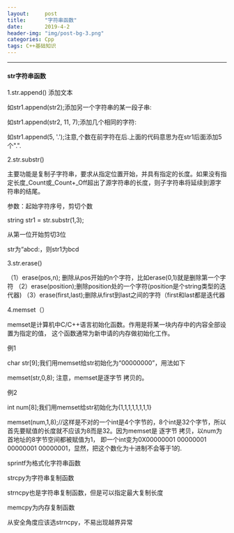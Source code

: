 ```yaml
---
layout:     post
title:      "字符串函数"
date:       2019-4-2 
header-img: "img/post-bg-3.png"
categories: Cpp
tags: C++基础知识
---
```


------

#### str字符串函数

1.str.append() 		 添加文本

如str1.append(str2);添加另一个字符串的某一段子串:

如str1.append(str2, 11, 7);添加几个相同的字符:

如str1.append(5, '.');注意,个数在前字符在后.上面的代码意思为在str1后面添加5个".".



2.str.substr()

主要功能是复制子字符串，要求从指定位置开始，并具有指定的长度。如果没有指定长度_Count或_Count+_Off超出了源字符串的长度，则子字符串将延续到源字符串的结尾。

参数：起始字符序号，剪切个数

string str1 = str.substr(1,3);

从第一位开始剪切3位

str为“abcd:，则str1为bcd



3.str.erase()

（1）erase(pos,n); 删除从pos开始的n个字符，比如erase(0,1)就是删除第一个字符
（2）erase(position);删除position处的一个字符(position是个string类型的迭代器)
（3）erase(first,last);删除从first到last之间的字符（first和last都是迭代器



4.memset（）

memset是计算机中C/C++语言初始化函数。作用是将某一块内存中的内容全部设置为指定的值， 这个函数通常为新申请的内存做初始化工作。

例1

char str[9];我们用memset给str初始化为“00000000”，用法如下

 memset(str,0,8); 注意，memset是逐字节 拷贝的。 

   例2

   int num[8];我们用memset给str初始化为{1,1,1,1,1,1,1,1}

memset(num,1,8);//这样是不对的一个int是4个字节的，8个int是32个字节，所以首先要赋值的长度就不应该为8而是32。因为memset是 逐字节 拷贝，以num为首地址的8字节空间都被赋值为1， 即一个int变为0X00000001 00000001 00000001 00000001，显然，把这个数化为十进制不会等于1的.



sprintf为格式化字符串函数

strcpy为字符串复制函数

strncpy也是字符串复制函数，但是可以指定最大复制长度

memcpy为内存复制函数

从安全角度应该选strncpy，不易出现越界异常